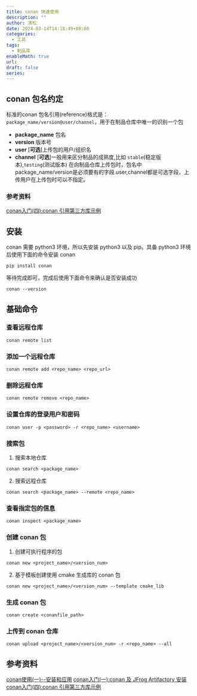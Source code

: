 ```yaml
---
title: conan 快速使用
description: ""
author: 清松
date: 2024-03-14T14:18:49+08:00
categories:
  - 工具
tags:
  - 制品库
enableMath: true
url: 
draft: false
series:
---
```


## conan 包名约定
标准的conan 包名引用(reference)格式是：`package_name/version@user/channel`，用于在制品仓库中唯一的识别一个包 
- **package_name** 包名
- **version** 版本号
- **user** \[**可选**\]上传包的用户/组织名
- **channel** \[**可选**\]一般用来区分制品的成熟度,比如 `stable`(稳定版本),`testing`(测试版本)
在向制品仓库上传包时，包名中package_name/version是必须要有的字段.user,channel都是可选字段，上传用户在上传包时可以不指定。
### 参考资料
[conan入门(四):conan 引用第三方库示例](https://blog.csdn.net/10km/article/details/122988626)  



## 安装
conan 需要 python3 环境，所以先安装 python3 以及 pip。具备 python3 环境后使用下面的命令安装 conan 
```
pip install conan
```
等待完成即可，完成后使用下面命令来确认是否安装成功
```
conan --version
```

## 基础命令
### 查看远程仓库
```
conan remote list
```

### 添加一个远程仓库
```
conan remote add <repo_name> <repo_url>
```

### 删除远程仓库
```
conan remote remove <repo_name>
```

### 设置仓库的登录用户和密码
```
conan user -p <password> -r <repo_name> <username>
```

### 搜索包
1. 搜索本地仓库
```
conan search <package_name>
```
2. 搜索远程仓库
```
conan search <package_name> --remote <repo_name> 
```

### 查看指定包的信息
```
conan inspect <package_name> 
```

### 创建 conan 包
1. 创建可执行程序的包
```
conan new <project_name>/<version_num>
```
2. 基于模板创建使用 cmake 生成库的 conan 包
```
conan new <project_name>/<version_num> --template cmake_lib
```

### 生成 conan 包
```
conan create <conanfile_path>
```

### 上传到 conan 仓库
```
conan upload <project_name>/<version_num> -r <repo_name> --all
```



## 参考资料
[conan使用(一)--安装和应用](https://www.cnblogs.com/xl2432/p/11873394.html)
[conan入门(一):conan 及 JFrog Artifactory 安装](https://blog.csdn.net/10km/article/details/122987204)  
[conan入门(四):conan 引用第三方库示例](https://blog.csdn.net/10km/article/details/122988626)  
